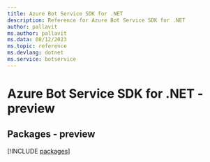 ```yaml
---
title: Azure Bot Service SDK for .NET
description: Reference for Azure Bot Service SDK for .NET
author: pallavit
ms.author: pallavit
ms.data: 08/12/2023
ms.topic: reference
ms.devlang: dotnet
ms.service: botservice
---
```

# Azure Bot Service SDK for .NET - preview
## Packages - preview
[!INCLUDE [packages](bot-service-index.md)]